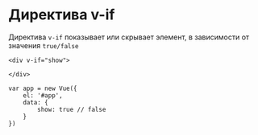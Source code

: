 # Директива v-if
Директива `v-if` показывает или скрывает элемент, в зависимости от значения `true/false`

    <div v-if="show">
            
    </div>

    var app = new Vue({
        el: '#app',
        data: {
            show: true // false
        }
    })
